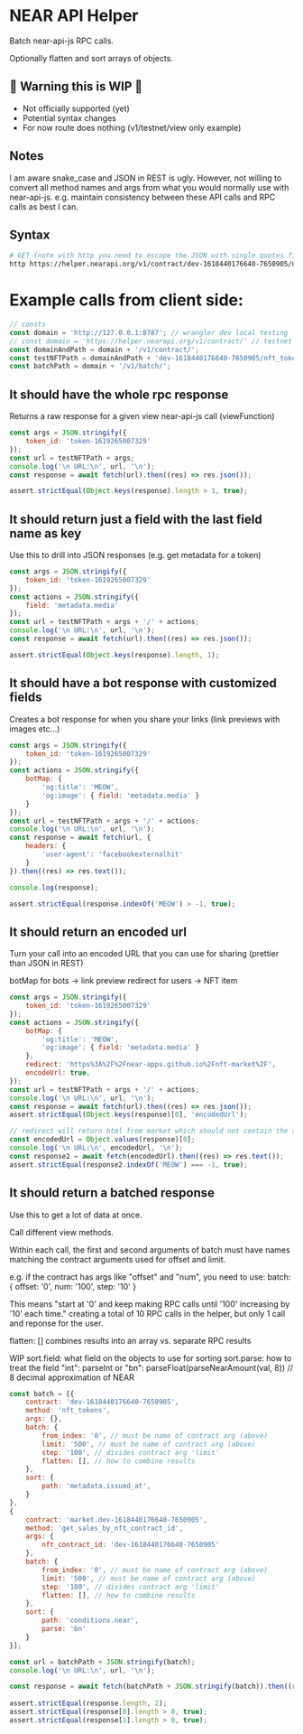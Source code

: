 

# NEAR API Helper


Batch near-api-js RPC calls.

Optionally flatten and sort arrays of objects.

## 🚨 Warning this is WIP 🚨
- Not officially supported (yet)
- Potential syntax changes
- For now route does nothing (v1/testnet/view only example)

## Notes
I am aware snake_case and JSON in REST is ugly. However, not willing to convert all method names and args from what you would normally use with near-api-js. e.g. maintain consistency between these API calls and RPC calls as best I can.

## Syntax
```bash
# GET (note with http you need to escape the JSON with single quotes first)
http https://helper.nearapi.org/v1/contract/dev-1618440176640-7650905/nft_token/'{"token_id":"token-1619265007329"}'
```

# Example calls from client side:
```js
// consts
const domain = 'http://127.0.0.1:8787'; // wrangler dev local testing
// const domain = 'https://helper.nearapi.org/v1/contract/' // testnet helper domain
const domainAndPath = domain + '/v1/contract/';
const testNFTPath = domainAndPath + 'dev-1618440176640-7650905/nft_token/';
const batchPath = domain + '/v1/batch/';
```


## It should have the whole rpc response


Returns a raw response for a given view near-api-js call (viewFunction)


```javascript
const args = JSON.stringify({
	token_id: 'token-1619265007329'
});
const url = testNFTPath + args;
console.log('\n URL:\n', url, '\n');
const response = await fetch(url).then((res) => res.json());

assert.strictEqual(Object.keys(response).length > 1, true);
```

## It should return just a field with the last field name as key


Use this to drill into JSON responses (e.g. get metadata for a token)


```javascript
const args = JSON.stringify({
	token_id: 'token-1619265007329'
});
const actions = JSON.stringify({
	field: 'metadata.media'
});
const url = testNFTPath + args + '/' + actions;
console.log('\n URL:\n', url, '\n');
const response = await fetch(url).then((res) => res.json());

assert.strictEqual(Object.keys(response).length, 1);
```

## It should have a bot response with customized fields


Creates a bot response for when you share your links (link previews with images etc...)


```javascript
const args = JSON.stringify({
	token_id: 'token-1619265007329'
});
const actions = JSON.stringify({
	botMap: {
		'og:title': 'MEOW',
		'og:image': { field: 'metadata.media' }
	}
});
const url = testNFTPath + args + '/' + actions;
console.log('\n URL:\n', url, '\n');
const response = await fetch(url, {
	headers: {
		'user-agent': 'facebookexternalhit'
	}
}).then((res) => res.text());

console.log(response);

assert.strictEqual(response.indexOf('MEOW') > -1, true);
```

## It should return an encoded url


Turn your call into an encoded URL that you can use for sharing (prettier than JSON in REST)

botMap for bots -> link preview
redirect for users -> NFT item


```javascript
const args = JSON.stringify({
	token_id: 'token-1619265007329'
});
const actions = JSON.stringify({
	botMap: {
		'og:title': 'MEOW',
		'og:image': { field: 'metadata.media' }
	},
	redirect: 'https%3A%2F%2Fnear-apps.github.io%2Fnft-market%2F',
	encodeUrl: true,
});
const url = testNFTPath + args + '/' + actions;
console.log('\n URL:\n', url, '\n');
const response = await fetch(url).then((res) => res.json());
assert.strictEqual(Object.keys(response)[0], 'encodedUrl');

// redirect will return html from market which should not contain the string MEOW
const encodedUrl = Object.values(response)[0];
console.log('\n URL:\n', encodedUrl, '\n');
const response2 = await fetch(encodedUrl).then((res) => res.text());
assert.strictEqual(response2.indexOf('MEOW') === -1, true);
```

## It should return a batched response


Use this to get a lot of data at once.

Call different view methods.

Within each call, the first and second arguments of batch must have names matching the contract arguments used for offset and limit.

e.g. if the contract has args like "offset" and "num", you need to use: batch: { offset: '0', num: '100', step: '10' }

This means "start at '0' and keep making RPC calls until '100' increasing by '10' each time." creating a total of 10 RPC calls in the helper, but only 1 call and reponse for the user.

flatten: [] combines results into an array vs. separate RPC results

WIP
sort.field: what field on the objects to use for sorting
sort.parse: how to treat the field "int": parseInt or "bn": parseFloat(parseNearAmount(val, 8)) // 8 decimal approximation of NEAR


```javascript
const batch = [{
	contract: 'dev-1618440176640-7650905',
	method: 'nft_tokens',
	args: {},
	batch: {
		from_index: '0', // must be name of contract arg (above)
		limit: '500', // must be name of contract arg (above)
		step: '100', // divides contract arg 'limit'
		flatten: [], // how to combine results
	},
	sort: {
		path: 'metadata.issued_at',
	}
},
{
	contract: 'market.dev-1618440176640-7650905',
	method: 'get_sales_by_nft_contract_id',
	args: {
		nft_contract_id: 'dev-1618440176640-7650905'
	},
	batch: {
		from_index: '0', // must be name of contract arg (above)
		limit: '500', // must be name of contract arg (above)
		step: '100', // divides contract arg 'limit'
		flatten: [], // how to combine results
	},
	sort: {
		path: 'conditions.near',
		parse: 'bn'
	}
}];

const url = batchPath + JSON.stringify(batch);
console.log('\n URL:\n', url, '\n');

const response = await fetch(batchPath + JSON.stringify(batch)).then((res) => res.json());
        
assert.strictEqual(response.length, 2);
assert.strictEqual(response[0].length > 0, true);
assert.strictEqual(response[1].length > 0, true);
```
